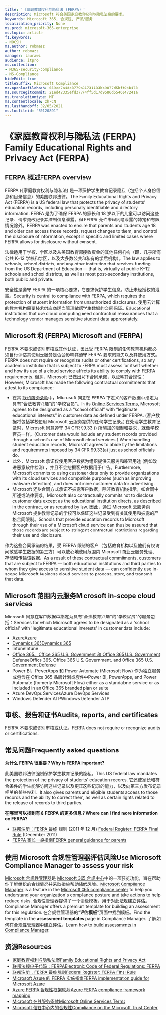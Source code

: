 ```yaml
---
title: '《家庭教育权利与隐私法 (FERPA) '
description: Microsoft 符合美国家庭教育权利与隐私法案的要求。
keywords: Microsoft 365, 合规性, 产品/服务
localization_priority: None
ms.prod: microsoft-365-enterprise
ms.topic: article
f1.keywords:
- NOCSH
ms.author: robmazz
author: robmazz
manager: laurawi
audience: itpro
ms.collection:
- M365-security-compliance
- MS-Compliance
hideEdit: true
titleSuffix: Microsoft Compliance
ms.openlocfilehash: 659ce7a4de3779a81731133bb9077d5bff04b473
ms.sourcegitcommit: 21ed42335efd37774ff5d17d9586d5546147241a
ms.translationtype: MT
ms.contentlocale: zh-CN
ms.lasthandoff: 02/05/2021
ms.locfileid: "50120891"
---
```

# <a name="family-educational-rights-and-privacy-act-ferpa"></a><span data-ttu-id="adbb1-104">《家庭教育权利与隐私法 (FERPA) </span><span class="sxs-lookup"><span data-stu-id="adbb1-104">Family Educational Rights and Privacy Act (FERPA)</span></span>

## <a name="ferpa-overview"></a><span data-ttu-id="adbb1-105">FERPA 概述</span><span class="sxs-lookup"><span data-stu-id="adbb1-105">FERPA overview</span></span>

<span data-ttu-id="adbb1-106">FERPA (《家庭教育权利与隐私法) 是一项保护学生教育记录隐私（包括个人身份信息和目录信息）的美国联邦法律。</span><span class="sxs-lookup"><span data-stu-id="adbb1-106">The Family Educational Rights and Privacy Act (FERPA) is a US federal law that protects the privacy of students’ education records, including personally identifiable and directory information.</span></span> <span data-ttu-id="adbb1-107">FERPA 是为了确保 FERPA 的家长和 18 岁以下的儿童可以访问这些记录、请求更改记录并控制信息泄露，但 FERPA 允许未经同意泄露的特定和有限情况除外。</span><span class="sxs-lookup"><span data-stu-id="adbb1-107">FERPA was enacted to ensure that parents and students age 18 and older can access those records, request changes to them, and control the disclosure of information, except in specific and limited cases where FERPA allows for disclosure without consent.</span></span>

<span data-ttu-id="adbb1-108">法律适用于学校、学区以及从美国教育部接收资金的其他任何机构（即，几乎所有公共 K–12 学校和学区，以及大多数公共和私有的学后机构）。</span><span class="sxs-lookup"><span data-stu-id="adbb1-108">The law applies to schools, school districts, and any other institution that receives funding from the US Department of Education — that is, virtually all public K–12 schools and school districts, as well as most post-secondary institutions, both public and private.</span></span>

<span data-ttu-id="adbb1-109">安全性是遵守 FERPA 的一项核心要求，它要求保护学生信息，防止未经授权的泄露。</span><span class="sxs-lookup"><span data-stu-id="adbb1-109">Security is central to compliance with FERPA, which requires the protection of student information from unauthorized disclosures.</span></span> <span data-ttu-id="adbb1-110">使用云计算的教育机构需要技术供应商适当管理敏感学生数据的合同保证。</span><span class="sxs-lookup"><span data-stu-id="adbb1-110">Educational institutions that use cloud computing need contractual reassurances that a technology vendor manages sensitive student data appropriately.</span></span>

## <a name="microsoft-and-ferpa"></a><span data-ttu-id="adbb1-111">Microsoft 和 (FERPA) </span><span class="sxs-lookup"><span data-stu-id="adbb1-111">Microsoft and (FERPA)</span></span>

<span data-ttu-id="adbb1-112">FERPA 不要求或识别审核或其他认证，因此受 FERPA 限制的任何教育机构都必须自行评估其使用云服务是否会影响其遵守 FERPA 要求的能力以及其使用方式。</span><span class="sxs-lookup"><span data-stu-id="adbb1-112">FERPA does not require or recognize audits or other certifications, so any academic institution that is subject to FERPA must assess for itself whether and how its use of a cloud service affects its ability to comply with FERPA requirements.</span></span> <span data-ttu-id="adbb1-113">但是，Microsoft 已做出以下合同承诺，以证明其合规性：</span><span class="sxs-lookup"><span data-stu-id="adbb1-113">However, Microsoft has made the following contractual commitments that attest to its compliance:</span></span>

- <span data-ttu-id="adbb1-114">在其 [联机服务条款](https://aka.ms/Online-Services-Terms)中，Microsoft 同意在 FERPA 下定义的客户数据中指定为具有"合法教育兴趣"的"学校官员"。</span><span class="sxs-lookup"><span data-stu-id="adbb1-114">In its [Online Services Terms](https://aka.ms/Online-Services-Terms), Microsoft agrees to be designated as a “school official” with “legitimate educational interests” in customer data as defined under FERPA.</span></span> <span data-ttu-id="adbb1-115"> (客户数据将包括学校使用 Microsoft 云服务提供的任何学生记录。) 在处理学生教育记录时，Microsoft 同意遵守 34 CFR 99.33 () 所施加的限制和要求，就像学校官员一样。</span><span class="sxs-lookup"><span data-stu-id="adbb1-115">(Customer data would include any student records provided through a school’s use of Microsoft cloud services.) When handling student education records, Microsoft agrees to abide by the limitations and requirements imposed by 34 CFR 99.33(a) just as school officials do.</span></span>
- <span data-ttu-id="adbb1-116">此外，Microsoft 承诺仅使用客户数据为组织提供云服务和兼容用途 (例如改进恶意软件检测) ，并且不会挖掘客户数据用于广告。</span><span class="sxs-lookup"><span data-stu-id="adbb1-116">Furthermore, Microsoft commits to using customer data only to provide organizations with its cloud services and compatible purposes (such as improving malware detection), and does not mine customer data for advertising.</span></span>
- <span data-ttu-id="adbb1-117">Microsoft 还以合同方式承诺不披露客户数据，除非教育机构指示，如合同中所述或法律要求。</span><span class="sxs-lookup"><span data-stu-id="adbb1-117">Microsoft also contractually commits not to disclose customer data except as the educational institution directs, as described in the contract, or as required by law.</span></span> <span data-ttu-id="adbb1-118">因此，通过 Microsoft 云服务向 Microsoft 提供教育记录的学校可以保证这些记录受到有关其使用和披露的严格合同限制。</span><span class="sxs-lookup"><span data-stu-id="adbb1-118">Schools that provide education records to Microsoft through their use of a Microsoft cloud service can thus be assured that those records are subject to stringent contractual restrictions regarding their use and disclosure.</span></span>

<span data-ttu-id="adbb1-119">作为这些合同承诺的结果，受 FERPA 限制的客户（包括教育机构以及他们有权访问敏感学生数据的第三方）可以放心地使用范围内 Microsoft 商业云服务处理、存储和传输该数据。</span><span class="sxs-lookup"><span data-stu-id="adbb1-119">As a result of these contractual commitments, customers that are subject to FERPA — both educational institutions and third parties to whom they give access to sensitive student data — can confidently use in-scope Microsoft business cloud services to process, store, and transmit that data.</span></span>

## <a name="microsoft-in-scope-cloud-services"></a><span data-ttu-id="adbb1-120">Microsoft 范围内云服务</span><span class="sxs-lookup"><span data-stu-id="adbb1-120">Microsoft in-scope cloud services</span></span>

<span data-ttu-id="adbb1-121">Microsoft 同意在客户数据中指定为具有"合法教育兴趣"的"学校官员"的服务包括：</span><span class="sxs-lookup"><span data-stu-id="adbb1-121">Services for which Microsoft agrees to be designated as a 'school official' with 'legitimate educational interests' in customer data include:</span></span>

- [<span data-ttu-id="adbb1-122">Azure</span><span class="sxs-lookup"><span data-stu-id="adbb1-122">Azure</span></span>](https://aka.ms/AzureCompliance)
- [<span data-ttu-id="adbb1-123">Dynamics 365</span><span class="sxs-lookup"><span data-stu-id="adbb1-123">Dynamics 365</span></span>](https://aka.ms/d365-compliance-list)
- <span data-ttu-id="adbb1-124">Intune</span><span class="sxs-lookup"><span data-stu-id="adbb1-124">Intune</span></span>
- [<span data-ttu-id="adbb1-125">Office 365、Office 365 U.S. Government 和 Office 365 U.S. Government Defense</span><span class="sxs-lookup"><span data-stu-id="adbb1-125">Office 365, Office 365 U.S. Government, and Office 365 U.S. Government Defense</span></span>](https://go.microsoft.com/fwlink/p/?LinkID=2077751)
- <span data-ttu-id="adbb1-126">Power BI、PowerApps 和 Power Automate (Microsoft Flow) 作为独立服务或包含在 Office 365 品牌计划或套件中</span><span class="sxs-lookup"><span data-stu-id="adbb1-126">Power BI, PowerApps, and Power Automate (formerly Microsoft Flow) either as a standalone service or as included in an Office 365 branded plan or suite</span></span>
- <span data-ttu-id="adbb1-127">Azure DevOps Services</span><span class="sxs-lookup"><span data-stu-id="adbb1-127">Azure DevOps Services</span></span>
- <span data-ttu-id="adbb1-128">Windows Defender ATP</span><span class="sxs-lookup"><span data-stu-id="adbb1-128">Windows Defender ATP</span></span>

## <a name="audits-reports-and-certificates"></a><span data-ttu-id="adbb1-129">审核、报告和证书</span><span class="sxs-lookup"><span data-stu-id="adbb1-129">Audits, reports, and certificates</span></span>

<span data-ttu-id="adbb1-130">FERPA 不要求或识别审核或认证。</span><span class="sxs-lookup"><span data-stu-id="adbb1-130">FERPA does not require or recognize audits or certifications.</span></span>

## <a name="frequently-asked-questions"></a><span data-ttu-id="adbb1-131">常见问题</span><span class="sxs-lookup"><span data-stu-id="adbb1-131">Frequently asked questions</span></span>

<span data-ttu-id="adbb1-132">**为什么 FERPA 很重要？**</span><span class="sxs-lookup"><span data-stu-id="adbb1-132">**Why is FERPA important?**</span></span>

<span data-ttu-id="adbb1-133">此美国联邦法律强制保护学生教育记录的隐私。</span><span class="sxs-lookup"><span data-stu-id="adbb1-133">This US federal law mandates the protection of the privacy of students’ education records.</span></span> <span data-ttu-id="adbb1-134">它还使家长和符合条件的学生能够访问这些记录以及更正这些记录的能力，以及向第三方发布记录相关的某些权利。</span><span class="sxs-lookup"><span data-stu-id="adbb1-134">It also gives parents and eligible students access to those records and the ability to correct them, as well as certain rights related to the release of records to third parties.</span></span>

<span data-ttu-id="adbb1-135">**在哪里可以找到有关 FERPA 的更多信息？**</span><span class="sxs-lookup"><span data-stu-id="adbb1-135">**Where can I find more information on FERPA?**</span></span>

- <span data-ttu-id="adbb1-136">[联邦注册：FERPA 最终](https://aka.ms/ferpa-reg) 规则 (2011 年 12 月) </span><span class="sxs-lookup"><span data-stu-id="adbb1-136">[Federal Register: FERPA Final Rule](https://aka.ms/ferpa-reg) (December 2011)</span></span>
- [<span data-ttu-id="adbb1-137">FERPA 家长一般指南</span><span class="sxs-lookup"><span data-stu-id="adbb1-137">FERPA general guidance for parents</span></span>](https://www2.ed.gov/policy/gen/guid/fpco/ferpa/parents.html)

## <a name="use-microsoft-compliance-manager-to-assess-your-risk"></a><span data-ttu-id="adbb1-138">使用 Microsoft 合规性管理器评估风险</span><span class="sxs-lookup"><span data-stu-id="adbb1-138">Use Microsoft Compliance Manager to assess your risk</span></span>

<span data-ttu-id="adbb1-139">[Microsoft 合规性管理器](/microsoft-365/compliance/compliance-manager)是 [Microsoft 365 合规中心](/microsoft-365/compliance/microsoft-365-compliance-center)中的一项预览功能，旨在帮助你了解组织的合规情况并采取措施帮助降低风险。</span><span class="sxs-lookup"><span data-stu-id="adbb1-139">[Microsoft Compliance Manager](/microsoft-365/compliance/compliance-manager) is a feature in the [Microsoft 365 compliance center](/microsoft-365/compliance/microsoft-365-compliance-center) to help you understand your organization's compliance posture and take actions to help reduce risks.</span></span> <span data-ttu-id="adbb1-140">合规性管理器提供了一个高级模板，用于对此法规建立评估。</span><span class="sxs-lookup"><span data-stu-id="adbb1-140">Compliance Manager offers a premium template for building an assessment for this regulation.</span></span> <span data-ttu-id="adbb1-141">在合规性管理器的“**评估模板**”页面中找到模板。</span><span class="sxs-lookup"><span data-stu-id="adbb1-141">Find the template in the **assessment templates** page in Compliance Manager.</span></span> <span data-ttu-id="adbb1-142">了解如何[在合规性管理器中建立评估](/microsoft-365/compliance/compliance-manager-assessments)。</span><span class="sxs-lookup"><span data-stu-id="adbb1-142">Learn how to [build assessments in Compliance Manager](/microsoft-365/compliance/compliance-manager-assessments).</span></span>

## <a name="resources"></a><span data-ttu-id="adbb1-143">资源</span><span class="sxs-lookup"><span data-stu-id="adbb1-143">Resources</span></span>

- [<span data-ttu-id="adbb1-144">家庭教育权利与隐私法案</span><span class="sxs-lookup"><span data-stu-id="adbb1-144">Family Educational Rights and Privacy Act</span></span>](https://www.ed.gov/policy/gen/guid/fpco/ferpa/index.html)
- [<span data-ttu-id="adbb1-145">联邦法规电子代码：FERPA</span><span class="sxs-lookup"><span data-stu-id="adbb1-145">Electronic Code of Federal Regulations: FERPA</span></span>](https://aka.ms/FERPA-GPO)
- [<span data-ttu-id="adbb1-146">联邦注册：FERPA 最终规则</span><span class="sxs-lookup"><span data-stu-id="adbb1-146">Federal Register: FERPA Final Rule</span></span>](https://aka.ms/ferpa-reg)
- [<span data-ttu-id="adbb1-147">Microsoft Azure 的 FERPA 实施指南</span><span class="sxs-lookup"><span data-stu-id="adbb1-147">FERPA implementation guide for Microsoft Azure</span></span>](https://aka.ms/azureferpa)
- [<span data-ttu-id="adbb1-148">Azure FERPA 合规性框架映射</span><span class="sxs-lookup"><span data-stu-id="adbb1-148">Azure FERPA compliance framework mapping</span></span>](https://aka.ms/AzureFERPAMapping)
- [<span data-ttu-id="adbb1-149">Microsoft 在线服务条款</span><span class="sxs-lookup"><span data-stu-id="adbb1-149">Microsoft Online Services Terms</span></span>](https://aka.ms/Online-Services-Terms)
- [<span data-ttu-id="adbb1-150">Microsoft 信任中心内的合规性</span><span class="sxs-lookup"><span data-stu-id="adbb1-150">Compliance on the Microsoft Trust Center</span></span>](https://www.microsoft.com/trust-center/compliance/compliance-overview)

